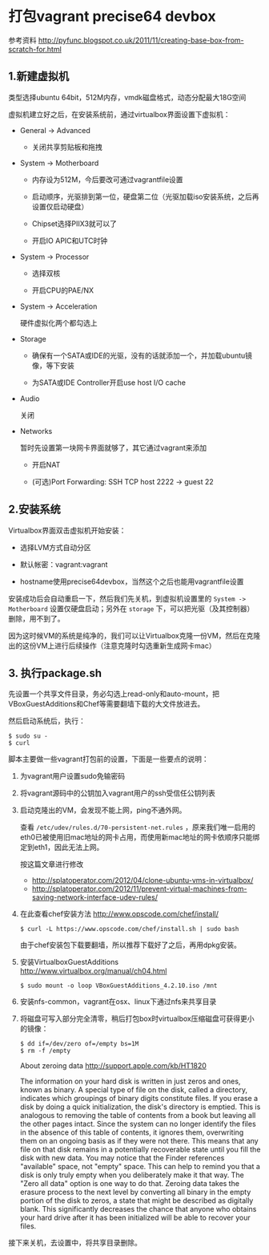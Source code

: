 # 打包vagrant precise64 devbox

参考资料 <http://pyfunc.blogspot.co.uk/2011/11/creating-base-box-from-scratch-for.html>

## 1.新建虚拟机

类型选择ubuntu 64bit，512M内存，vmdk磁盘格式，动态分配最大18G空间

虚拟机建立好之后，在安装系统前，通过virtualbox界面设置下虚拟机：

+   General -> Advanced

    -   关闭共享剪贴板和拖拽

+   System -> Motherboard 

    -   内存设为512M，今后要改可通过vagrantfile设置

    -   启动顺序，光驱排到第一位，硬盘第二位（光驱加载iso安装系统，之后再设置仅启动硬盘）

    -   Chipset选择PIIX3就可以了

    -   开启IO APIC和UTC时钟

+   System -> Processor

    -   选择双核

    -   开启CPU的PAE/NX

+   System -> Acceleration

    硬件虚拟化两个都勾选上

+   Storage

    -   确保有一个SATA或IDE的光驱，没有的话就添加一个，并加载ubuntu镜像，等下安装

    -   为SATA或IDE Controller开启use host I/O cache

+   Audio

    关闭

+   Networks

    暂时先设置第一块网卡界面就够了，其它通过vagrant来添加

    -   开启NAT

    -   (可选)Port Forwarding: SSH TCP host 2222 -> guest 22

## 2.安装系统

Virtualbox界面双击虚拟机开始安装：

+   选择LVM方式自动分区

+   默认帐密：vagrant:vagrant

+   hostname使用precise64devbox，当然这个之后也能用vagrantfile设置

安装成功后会自动重启一下，然后我们先关机，到虚拟机设置里的 `System -> Motherboard` 设置仅硬盘启动；另外在 `storage` 下，可以把光驱（及其控制器）删除，用不到了。

因为这时候VM的系统是纯净的，我们可以让Virtualbox克隆一份VM，然后在克隆出的这份VM上进行后续操作（注意克隆时勾选重新生成网卡mac）

## 3. 执行package.sh

先设置一个共享文件目录，务必勾选上read-only和auto-mount，把VBoxGuestAdditions和Chef等需要翻墙下载的大文件放进去。

然后启动系统后，执行：

    $ sudo su -
    $ curl 

脚本主要做一些vagrant打包前的设置，下面是一些要点的说明：

1.  为vagrant用户设置sudo免输密码

2.  将vagrant源码中的公钥加入vagrant用户的ssh受信任公钥列表

3.  启动克隆出的VM，会发现不能上网，ping不通外网。

    查看 `/etc/udev/rules.d/70-persistent-net.rules` ，原来我们唯一启用的eth0已被使用旧mac地址的网卡占用，而使用新mac地址的网卡依顺序只能绑定到eth1，因此无法上网。

    按这篇文章进行修改

    +   <http://splatoperator.com/2012/04/clone-ubuntu-vms-in-virtualbox/>
    +   <http://splatoperator.com/2012/11/prevent-virtual-machines-from-saving-network-interface-udev-rules/>

4.  在此查看chef安装方法 <http://www.opscode.com/chef/install/>

        $ curl -L https://www.opscode.com/chef/install.sh | sudo bash

    由于chef安装包下载要翻墙，所以推荐下载好了之后，再用dpkg安装。

5.  安装VirtualboxGuestAdditions <http://www.virtualbox.org/manual/ch04.html>

        $ sudo mount -o loop VBoxGuestAdditions_4.2.10.iso /mnt

6.  安装nfs-common，vagrant在osx、linux下通过nfs来共享目录

7.  将磁盘可写入部分完全清零，稍后打包box时virtualbox压缩磁盘可获得更小的镜像：

        $ dd if=/dev/zero of=/empty bs=1M
        $ rm -f /empty

    About zeroing data <http://support.apple.com/kb/HT1820>

    The information on your hard disk is written in just zeros and ones, known as binary. A special type of file on the disk, called a directory, indicates which groupings of binary digits constitute files. If you erase a disk by doing a quick initialization, the disk's directory is emptied. This is analogous to removing the table of contents from a book but leaving all the other pages intact. Since the system can no longer identify the files in the absence of this table of contents, it ignores them, overwriting them on an ongoing basis as if they were not there. This means that any file on that disk remains in a potentially recoverable state until you fill the disk with new data. You may notice that the Finder references "available" space, not "empty" space. This can help to remind you that a disk is only truly empty when you deliberately make it that way. The "Zero all data" option is one way to do that. Zeroing data takes the erasure process to the next level by converting all binary in the empty portion of the disk to zeros, a state that might be described as digitally blank. This significantly decreases the chance that anyone who obtains your hard drive after it has been initialized will be able to recover your files.

接下来关机，去设置中，将共享目录删除。
